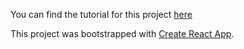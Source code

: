 You can find the tutorial for this project [here](https://www.sitepoint.com/replace-redux-react-hooks-context-api/.)




This project was bootstrapped with [Create React App](https://github.com/facebook/create-react-app).

